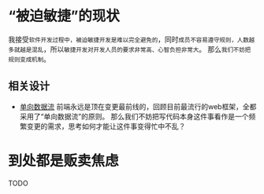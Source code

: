 # “被迫敏捷”的现状
我接受`软件开发过程中，被迫敏捷开发是难以完全避免的`，同时`成员不容易遵守规则，人数越多就越是混乱`，所以`敏捷开发对开发人员的要求非常高、心智负担非常大`。
那么`我们不妨把规则变成机制`。
## 相关设计
- [单向数据流](../方案汇总/单向数据流)
前端永远是顶在变更最前线的，回顾目前最流行的web框架，全都采用了“单向数据流”的原则。
那么我们不妨把写代码本身这件事看作是一个频繁变更的需求，思考如何才能让这件事变得忙中不乱？
# 到处都是贩卖焦虑
TODO